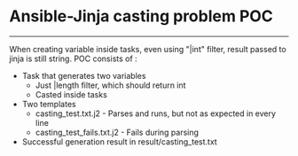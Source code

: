 # Ansible-Jinja casting problem POC
---
When creating variable inside tasks, even using "|int" filter, result
passed to jinja is still string. POC consists of :
- Task that generates two variables
   - Just |length filter, which should return int
   - Casted inside tasks
- Two templates
   - casting_test.txt.j2 - Parses and runs, but not as expected in every line
   - casting_test_fails.txt.j2 - Fails during parsing 
- Successful generation result in  result/casting_test.txt
 
